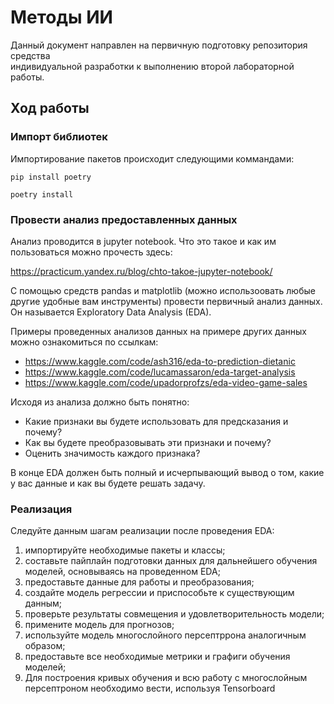 # Методы ИИ

Данный документ направлен на первичную подготовку репозитория средства   
индивидуальной разработки к выполнению второй лабораторной работы.

## Ход работы


### Импорт библиотек

Импортирование пакетов происходит следующими коммандами:  

`pip install poetry` 

`poetry install` 

### Провести анализ предоставленных данных

Анализ проводится в jupyter notebook. Что это такое и как им пользоваться можно прочесть здесь:

https://practicum.yandex.ru/blog/chto-takoe-jupyter-notebook/

С помощью средств pandas и matplotlib (можно использоовать любые другие удобные вам инструменты)
провести первичный анализ данных. Он называется Exploratory Data Analysis (EDA).

Примеры проведенных анализов данных на примере других данных можно ознакомиться по ссылкам:

- https://www.kaggle.com/code/ash316/eda-to-prediction-dietanic
- https://www.kaggle.com/code/lucamassaron/eda-target-analysis
- https://www.kaggle.com/code/upadorprofzs/eda-video-game-sales

Исходя из анализа должно быть понятно:

- Какие признаки вы будете использовать для предсказания и почему?
- Как вы будете преобразовывать эти признаки и почему?
- Оценить значимость каждого признака?

В конце EDA должен быть полный и исчерпывающий вывод о том, какие у вас данные и как вы будете решать задачу.


### Реализация

Следуйте данным шагам реализации после проведения EDA:

1. импортируйте необходимые пакеты и классы;
2. составьте пайплайн подготовки данных для дальнейшего обучения моделей, основываясь на проведенном EDA;
3. предоставьте данные для работы и преобразования;
4. создайте модель регрессии и приспособьте к существующим данным;
5. проверьте результаты совмещения и удовлетворительность модели;
6. примените модель для прогнозов;
7. используйте модель многослойного персептррона аналогичным образом;
8. предоставьте все необходимые метрики и графиги обучения моделей;
9. Для построения кривых обучения и всю работу с многослойным персептроном необходимо вести, используя Tensorboard
